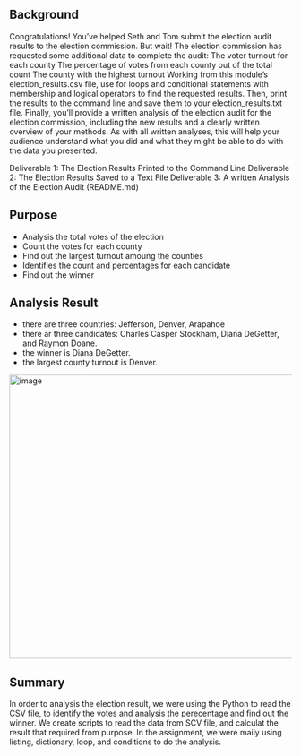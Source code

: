## Background

Congratulations! You’ve helped Seth and Tom submit the election audit results to the election commission. But wait! The election commission has requested some additional data to complete the audit:
The voter turnout for each county
The percentage of votes from each county out of the total count
The county with the highest turnout
Working from this module’s election_results.csv file, use for loops and conditional statements with membership and logical operators to find the requested results. Then, print the results to the command line and save them to your election_results.txt file.
Finally, you’ll provide a written analysis of the election audit for the election commission, including the new results and a clearly written overview of your methods. As with all written analyses, this will help your audience understand what you did and what they might be able to do with the data you presented.

Deliverable 1: The Election Results Printed to the Command Line
Deliverable 2: The Election Results Saved to a Text File
Deliverable 3: A written Analysis of the Election Audit (README.md)

## Purpose
- Analysis the total votes of the election
- Count the votes for each county
- Find out the largest turnout amoung the counties
- Identifies the count and percentages for each candidate
- Find out the winner

## Analysis Result
- there are three countries: Jefferson, Denver, Arapahoe
- there ar three candidates: Charles Casper Stockham, Diana DeGetter, and Raymon Doane.
- the winner is Diana DeGetter.
- the largest county turnout is Denver.

<img width="507" alt="image" src="https://user-images.githubusercontent.com/6320035/180585756-15ffc320-10ea-453b-ac65-4b76f5f035ba.png">

## Summary
In order to analysis the election result, we were using the Python to read the CSV file, to identify the votes and analysis the perecentage and find out the winner. We create scripts to read the data from SCV file, and calculat the result that required from purpose. In the assignment, we were maily using listing, dictionary, loop, and conditions to do the analysis.

